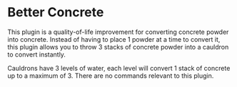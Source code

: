 # Better Concrete

This plugin is a quality-of-life improvement for converting concrete powder into concrete. Instead of having to place 1 powder at a time to convert it, this plugin allows you to throw 3 stacks of concrete powder into a cauldron to convert instantly.

Cauldrons have 3 levels of water, each level will convert 1 stack of concrete up to a maximum of 3. There are no commands relevant to this plugin. 
